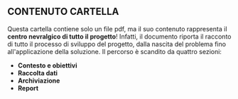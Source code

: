 ## CONTENUTO CARTELLA ##

Questa cartella contiene solo un file pdf, ma il suo contenuto rappresenta il **centro nevralgico di tutto il progetto**!
Infatti, il documento riporta il racconto di tutto il processo di sviluppo del progetto, dalla nascita del problema fino all'applicazione della 
soluzione.
Il percorso è scandito da quattro sezioni:

- **Contesto e obiettivi**
- **Raccolta dati**
- **Archiviazione**
- **Report**


